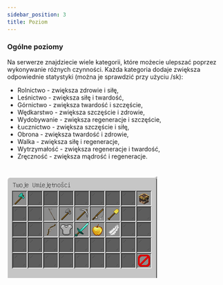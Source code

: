 ```yaml
---
sidebar_position: 3
title: Poziom
---
```

### Ogólne poziomy 
Na serwerze znajdziecie wiele kategorii, które możecie ulepszać poprzez wykonywanie różnych czynności. Każda kategoria dodaje zwiększa odpowiednie statystyki (można je sprawdzić przy użyciu /sk):
- Rolnictwo - zwiększa zdrowie i siłę,
- Leśnictwo - zwiększa siłę i twardość,
- Górnictwo - zwiększa twardość i szczęście,
- Wędkarstwo - zwiększa szczęście i zdrowie,
- Wydobywanie - zwiększa regeneracje i szczęście,
- Łucznictwo - zwiększa szczęście i siłę,
- Obrona - zwiększa twardość i zdrowie,
- Walka - zwiększa siłę i regeneracje,
- Wytrzymałość - zwiększa regeneracje i twardość,
- Zręczność - zwiększa mądrość i regeneracje.

# ![Umiejętności](./img/umie,png.png)